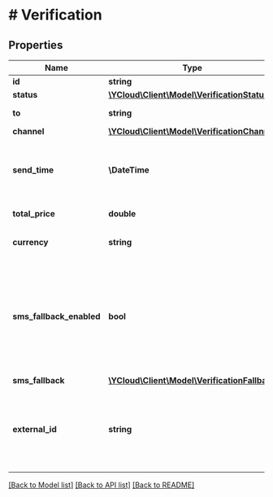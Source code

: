 # # Verification

## Properties

Name | Type | Description | Notes
------------ | ------------- | ------------- | -------------
**id** | **string** | ID of the verification. |
**status** | [**\YCloud\Client\Model\VerificationStatus**](VerificationStatus.md) |  | [optional]
**to** | **string** | Recipient of the verification. | [optional]
**channel** | [**\YCloud\Client\Model\VerificationChannel**](VerificationChannel.md) |  | [optional]
**send_time** | **\DateTime** | The time at which this verification was sent, formatted in [RFC 3339](https://datatracker.ietf.org/doc/html/rfc3339). e.g., &#x60;2022-06-01T12:00:00.000Z&#x60;. | [optional]
**total_price** | **double** | Total price of this verification. | [optional]
**currency** | **string** | Price currency. [ISO 4217 currency code](https://en.wikipedia.org/wiki/ISO_4217). | [optional]
**sms_fallback_enabled** | **bool** | Whether sms fallback is enabled or not. Applicable when &#x60;channel&#x60; is &#x60;whatsapp&#x60;. If enabled, YCloud will try to send the verification code via sms when the WhatsApp message is failed. | [optional]
**sms_fallback** | [**\YCloud\Client\Model\VerificationFallback**](VerificationFallback.md) |  | [optional]
**external_id** | **string** | A unique string to reference the object. This can be an order number or similar, and can be used to reconcile the object with your internal systems. | [optional]

[[Back to Model list]](../../README.md#models) [[Back to API list]](../../README.md#endpoints) [[Back to README]](../../README.md)
